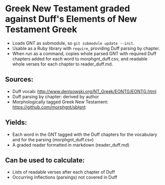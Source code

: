 # Greek New Testament graded against Duff's Elements of New Testament Greek

* Loads GNT as submodule, so `git submodule update --init`.
* Usable as a Ruby library with `require`, providing Duff parsing by chapter.
* When run as a command, copies whole parsed GNT with required Duff chapters added for each word to morphgnt_duff.csv, and readable whole verses for each chapter to reader_duff.md.

## Sources:

* Duff vocab: http://www.denisowski.org/NT_Greek/EONTG/EONTG.html
* Duff parsing by chapter: derived by author
* Morphologically tagged Greek New Testament: https://github.com/morphgnt/sblgnt

## Yields:

* Each word in the GNT tagged with the Duff chapters for the vocabulary and for the parsing (morphgnt_duff.csv)
* A graded reader formatted in markdown (reader_duff.md)

## Can be used to calculate:

* Lists of readable verses after each chapter of Duff
* Occurring inflections (parsings) not covered in Duff
